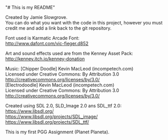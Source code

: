"# This is my README"  
  
Created by Jamie Slowgrove.  
You can do what you want with the code in this project, however you must credit me and add a link back to the git repository.  
  
Font used is Karmatic Arcade Font:  
http://www.dafont.com/vic-fieger.d852  
  
Art and sound effects used are from the Kenney Asset Pack:  
http://kenney.itch.io/kenney-donation  
  
Music: 
[Chipper Doodle] Kevin MacLeod (incompetech.com)  
Licensed under Creative Commons: By Attribution 3.0  
http://creativecommons.org/licenses/by/3.0/  
[Electrodoodle] Kevin MacLeod (incompetech.com)  
Licensed under Creative Commons: By Attribution 3.0  
http://creativecommons.org/licenses/by/3.0/  
  
Created using SDL 2.0, SLD_Image 2.0 ans SDL_ttf 2.0:  
https://www.libsdl.org/  
https://www.libsdl.org/projects/SDL_image/  
https://www.libsdl.org/projects/SDL_ttf/  
  
This is my first PGG Assignment (Planet Planeta).